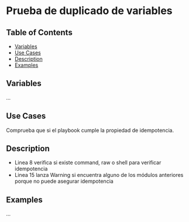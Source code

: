 Prueba de duplicado de variables
================================

 

## Table of Contents

- [Variables](#variables)
- [Use Cases](#use-cases)
- [Description](#description)
- [Examples](#examples)

## Variables

...

## Use Cases

Comprueba que si el playbook cumple la propiedad de idempotencia.

## Description
- Linea 8 verifica si existe command, raw o shell para verificar idempotencia
- Linea 15 lanza Warning si encuentra alguno de los módulos anteriores porque no puede asegurar idempotencia


## Examples
...
